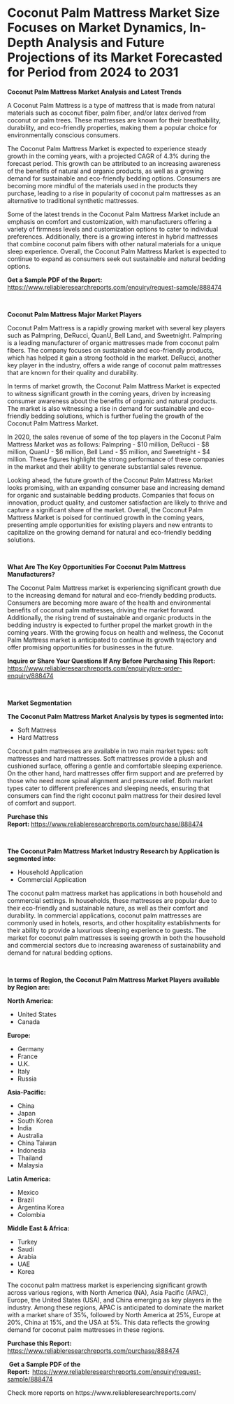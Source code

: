 <p><h1>Coconut Palm Mattress Market Size Focuses on Market Dynamics, In-Depth Analysis and Future Projections of its Market Forecasted for Period from 2024 to 2031</h1></p><p><strong>Coconut Palm Mattress Market Analysis and Latest Trends</strong></p>
<p><p>A Coconut Palm Mattress is a type of mattress that is made from natural materials such as coconut fiber, palm fiber, and/or latex derived from coconut or palm trees. These mattresses are known for their breathability, durability, and eco-friendly properties, making them a popular choice for environmentally conscious consumers.</p><p>The Coconut Palm Mattress Market is expected to experience steady growth in the coming years, with a projected CAGR of 4.3% during the forecast period. This growth can be attributed to an increasing awareness of the benefits of natural and organic products, as well as a growing demand for sustainable and eco-friendly bedding options. Consumers are becoming more mindful of the materials used in the products they purchase, leading to a rise in popularity of coconut palm mattresses as an alternative to traditional synthetic mattresses.</p><p>Some of the latest trends in the Coconut Palm Mattress Market include an emphasis on comfort and customization, with manufacturers offering a variety of firmness levels and customization options to cater to individual preferences. Additionally, there is a growing interest in hybrid mattresses that combine coconut palm fibers with other natural materials for a unique sleep experience. Overall, the Coconut Palm Mattress Market is expected to continue to expand as consumers seek out sustainable and natural bedding options.</p></p>
<p><strong>Get a Sample PDF of the Report:&nbsp;</strong> <a href="https://www.reliableresearchreports.com/enquiry/request-sample/888474">https://www.reliableresearchreports.com/enquiry/request-sample/888474</a></p>
<p>&nbsp;</p>
<p><strong>Coconut Palm Mattress Major Market Players</strong></p>
<p><p>Coconut Palm Mattress is a rapidly growing market with several key players such as Palmpring, DeRucci, QuanU, Bell Land, and Sweetnight. Palmpring is a leading manufacturer of organic mattresses made from coconut palm fibers. The company focuses on sustainable and eco-friendly products, which has helped it gain a strong foothold in the market. DeRucci, another key player in the industry, offers a wide range of coconut palm mattresses that are known for their quality and durability.</p><p>In terms of market growth, the Coconut Palm Mattress Market is expected to witness significant growth in the coming years, driven by increasing consumer awareness about the benefits of organic and natural products. The market is also witnessing a rise in demand for sustainable and eco-friendly bedding solutions, which is further fueling the growth of the Coconut Palm Mattress Market.</p><p>In 2020, the sales revenue of some of the top players in the Coconut Palm Mattress Market was as follows: Palmpring - $10 million, DeRucci - $8 million, QuanU - $6 million, Bell Land - $5 million, and Sweetnight - $4 million. These figures highlight the strong performance of these companies in the market and their ability to generate substantial sales revenue.</p><p>Looking ahead, the future growth of the Coconut Palm Mattress Market looks promising, with an expanding consumer base and increasing demand for organic and sustainable bedding products. Companies that focus on innovation, product quality, and customer satisfaction are likely to thrive and capture a significant share of the market. Overall, the Coconut Palm Mattress Market is poised for continued growth in the coming years, presenting ample opportunities for existing players and new entrants to capitalize on the growing demand for natural and eco-friendly bedding solutions.</p></p>
<p>&nbsp;</p>
<p><strong>What Are The Key Opportunities For Coconut Palm Mattress Manufacturers?</strong></p>
<p><p>The Coconut Palm Mattress market is experiencing significant growth due to the increasing demand for natural and eco-friendly bedding products. Consumers are becoming more aware of the health and environmental benefits of coconut palm mattresses, driving the market forward. Additionally, the rising trend of sustainable and organic products in the bedding industry is expected to further propel the market growth in the coming years. With the growing focus on health and wellness, the Coconut Palm Mattress market is anticipated to continue its growth trajectory and offer promising opportunities for businesses in the future.</p></p>
<p><strong>Inquire or Share Your Questions If Any Before Purchasing This Report:</strong> <a href="https://www.reliableresearchreports.com/enquiry/pre-order-enquiry/888474">https://www.reliableresearchreports.com/enquiry/pre-order-enquiry/888474</a></p>
<p>&nbsp;</p>
<p><strong>Market Segmentation</strong></p>
<p><strong>The Coconut Palm Mattress Market Analysis by types is segmented into:</strong></p>
<p><ul><li>Soft Mattress</li><li>Hard Mattress</li></ul></p>
<p><p>Coconut palm mattresses are available in two main market types: soft mattresses and hard mattresses. Soft mattresses provide a plush and cushioned surface, offering a gentle and comfortable sleeping experience. On the other hand, hard mattresses offer firm support and are preferred by those who need more spinal alignment and pressure relief. Both market types cater to different preferences and sleeping needs, ensuring that consumers can find the right coconut palm mattress for their desired level of comfort and support.</p></p>
<p><strong>Purchase this Report:&nbsp;</strong><a href="https://www.reliableresearchreports.com/purchase/888474">https://www.reliableresearchreports.com/purchase/888474</a></p>
<p>&nbsp;</p>
<p><strong>The Coconut Palm Mattress Market Industry Research by Application is segmented into:</strong></p>
<p><ul><li>Household Application</li><li>Commercial Application</li></ul></p>
<p><p>The coconut palm mattress market has applications in both household and commercial settings. In households, these mattresses are popular due to their eco-friendly and sustainable nature, as well as their comfort and durability. In commercial applications, coconut palm mattresses are commonly used in hotels, resorts, and other hospitality establishments for their ability to provide a luxurious sleeping experience to guests. The market for coconut palm mattresses is seeing growth in both the household and commercial sectors due to increasing awareness of sustainability and demand for natural bedding options.</p></p>
<p>&nbsp;</p>
<p><strong>In terms of Region, the Coconut Palm Mattress Market Players available by Region are:</strong></p>
<p>
    <p> <strong> North America: </strong>
        <ul>
            <li>United States</li>
            <li>Canada</li>
        </ul>
        </p> 
    <p> <strong> Europe: </strong>
        <ul>
            <li>Germany</li>
            <li>France</li>
            <li>U.K.</li>
            <li>Italy</li>
            <li>Russia</li>
        </ul>
        </p> 
    <p> <strong> Asia-Pacific: </strong>
        <ul>
            <li>China</li>
            <li>Japan</li>
            <li>South Korea</li>
            <li>India</li>
            <li>Australia</li>
            <li>China Taiwan</li>
            <li>Indonesia</li>
            <li>Thailand</li>
            <li>Malaysia</li>
        </ul>
        </p> 
    <p> <strong> Latin America: </strong>
        <ul>
            <li>Mexico</li>
            <li>Brazil</li>
            <li>Argentina Korea</li>
            <li>Colombia</li>
        </ul>
        </p> 
    <p> <strong> Middle East & Africa: </strong>
        <ul>
            <li>Turkey</li>
            <li>Saudi</li>
            <li>Arabia</li>
            <li>UAE</li>
            <li>Korea</li>
        </ul>
    </p>
    </p>
<p><p>The coconut palm mattress market is experiencing significant growth across various regions, with North America (NA), Asia Pacific (APAC), Europe, the United States (USA), and China emerging as key players in the industry. Among these regions, APAC is anticipated to dominate the market with a market share of 35%, followed by North America at 25%, Europe at 20%, China at 15%, and the USA at 5%. This data reflects the growing demand for coconut palm mattresses in these regions.</p></p>
<p><strong>Purchase this Report: </strong><a href="https://www.reliableresearchreports.com/purchase/888474">https://www.reliableresearchreports.com/purchase/888474</a></p>
<p>&nbsp;<strong>Get a Sample PDF of the Report:&nbsp;&nbsp;</strong><a href="https://www.reliableresearchreports.com/enquiry/request-sample/888474">https://www.reliableresearchreports.com/enquiry/request-sample/888474</a></p>
<p><strong></strong></p>
<p>Check more reports on https://www.reliableresearchreports.com/</p>